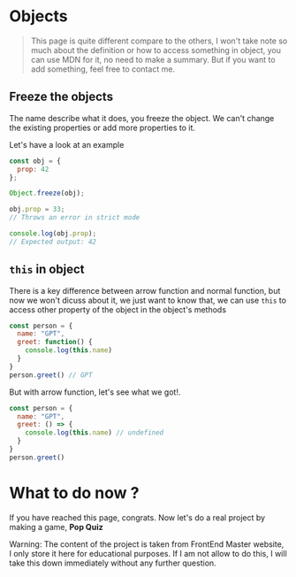 # Objects
> This page is quite different compare to the others, I won't take note so much about the definition or how to access something in object, you can use MDN for it, no need to make a summary. But if you want to add something, feel free to contact me.

## Freeze the objects
The name describe what it does, you freeze the object. We can't change the existing properties or add more properties to it.

Let's have a look at an example 

```javascript
const obj = {
  prop: 42
};

Object.freeze(obj);

obj.prop = 33;
// Throws an error in strict mode

console.log(obj.prop);
// Expected output: 42
```

## `this` in object
There is a key difference between arrow function and normal function, but now we won't dicuss about it, we just want to know that, we can use `this` to access other property of the object in the object's methods

```javascript
const person = {
  name: "GPT",
  greet: function() {
    console.log(this.name)
  }
}
person.greet() // GPT
```

But with arrow function, let's see what we got!.
```javascript
const person = {
  name: "GPT",
  greet: () => {
    console.log(this.name) // undefined
  }
}
person.greet()
```
# What to do now ? 
If you have reached this page, congrats. Now let's do a real project by making a game, **Pop Quiz**

Warning: The content of the project is taken from FrontEnd Master website, I only store it here for educational purposes.
If I am not allow to do this, I will take this down immediately without any further question.
